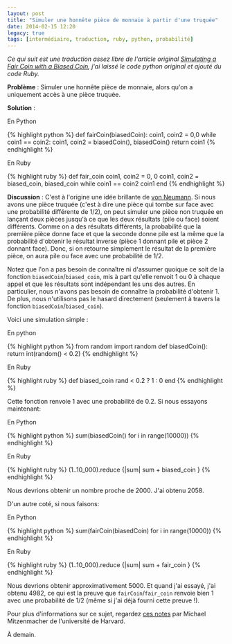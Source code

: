 ```yaml
---
layout: post
title: "Simuler une honnête pièce de monnaie à partir d'une truquée"
date: 2014-02-15 12:20
legacy: true
tags: [intermédiaire, traduction, ruby, python, probabilité]
---
```




*Ce qui suit est une traduction assez libre de l'article original
[Simulating a Fair Coin with a Biased Coin](http://jeremykun.com/2014/02/08/simulating-a-fair-coin-with-a-biased-coin/),
j'ai laissé le code python original et ajouté du code Ruby.*

<!-- more -->

**Problème** : Simuler une honnête pièce de monnaie, alors qu'on a uniquement
accès à une pièce truquée.

**Solution** :

En Python

{% highlight python %}
def fairCoin(biasedCoin):
   coin1, coin2 = 0,0
   while coin1 == coin2:
      coin1, coin2 = biasedCoin(), biasedCoin()
   return coin1
{% endhighlight %}

En Ruby

{% highlight ruby %}
def fair_coin
  coin1, coin2 = 0, 0
  coin1, coin2 = biased_coin, biased_coin while coin1 == coin2
  coin1
end
{% endhighlight %}

**Discussion** : C'est à l'origine une idée brillante de
[von Neumann](http://en.wikipedia.org/wiki/John_von_Neumann). Si nous avons
une pièce truquée (c'est à dire une pièce qui tombe sur face avec une
probabilité différente de 1/2), on peut simuler une pièce non truquée
en lançant deux pièces jusqu'à ce que les deux résultats (pile ou face)
soient différents. Comme on a des résultats différents, la probabilité que
la première pièce donne face et que la seconde donne pile est la même que
la probabilité d'obtenir le résultat inverse (pièce 1 donnant pile et pièce 2
donnant face). Donc, si on retourne simplement le résultat de la première
pièce, on aura pile ou face avec une probabilité de 1/2.

Notez que l'on a pas besoin de connaître ni d'assumer quoique ce soit de
la fonction `biasedCoin`/`biased_coin`, mis à part qu'elle renvoit 1 ou 0
à chaque appel et que les résultats sont indépendant les uns des autres.
En particulier, nous n'avons pas besoin de connaître la probabilité
d'obtenir 1. De plus, nous n'utilisons pas le hasard directement (seulement
à travers la fonction `biasedCoin`/`biased_coin`).
 
Voici une simulation simple :

En python

{% highlight python %}
from random import random
def biasedCoin():
   return int(random() < 0.2)
{% endhighlight %}

En Ruby

{% highlight ruby %}
def biased_coin
  rand < 0.2 ? 1 :  0
end
{% endhighlight %}

Cette fonction renvoie 1 avec une probabilité de 0.2. Si nous essayons
maintenant:

En Python

{% highlight python %}
sum(biasedCoin() for i in range(10000))
{% endhighlight %}

En Ruby

{% highlight ruby %}
(1..10_000).reduce {|sum| sum + biased_coin }
{% endhighlight %}

Nous devrions obtenir un nombre proche de 2000. J'ai obtenu 2058.

D'un autre coté, si nous faisons:

En Python

{% highlight python %}
sum(fairCoin(biasedCoin) for i in range(10000))
{% endhighlight %}

En Ruby

{% highlight ruby %}
(1..10_000).reduce {|sum| sum + fair_coin }
{% endhighlight %}

Nous devrions obtenir approximativement 5000. Et quand j'ai essayé, j'ai
obtenu 4982, ce qui est la preuve que `fairCoin`/`fair_coin` renvoie bien
1 avec une probabilité de 1/2 (même si j'ai déjà fourni cette preuve !).

Pour plus d'informations sur ce sujet, regardez
[ces notes](http://www.eecs.harvard.edu/~michaelm/coinflipext.pdf) par Michael Mitzenmacher de l'université de Harvard.




À demain.



